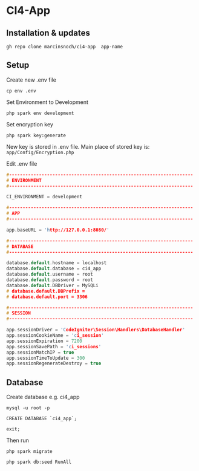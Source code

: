 # CI4-App

## Installation & updates

```shell
gh repo clone marcinsnoch/ci4-app  app-name
```

## Setup

Create new .env file

```shell
cp env .env
```

Set Environment to Development

```shell
php spark env development
```

Set encryption key

```shell
php spark key:generate
```

New key is stored in .env file.
Main place of stored key is: `app/Config/Encryption.php`

Edit .env file

```c
#--------------------------------------------------------------------
# ENVIRONMENT
#--------------------------------------------------------------------

CI_ENVIRONMENT = development

#--------------------------------------------------------------------
# APP
#--------------------------------------------------------------------

app.baseURL = 'http://127.0.0.1:8080/'

#--------------------------------------------------------------------
# DATABASE
#--------------------------------------------------------------------

database.default.hostname = localhost
database.default.database = ci4_app
database.default.username = root
database.default.password = root
database.default.DBDriver = MySQLi
# database.default.DBPrefix =
# database.default.port = 3306

#--------------------------------------------------------------------
# SESSION
#--------------------------------------------------------------------

app.sessionDriver = 'CodeIgniter\Session\Handlers\DatabaseHandler'
app.sessionCookieName = 'ci_session'
app.sessionExpiration = 7200
app.sessionSavePath = 'ci_sessions'
app.sessionMatchIP = true
app.sessionTimeToUpdate = 300
app.sessionRegenerateDestroy = true
```

## Database

Create database e.g. ci4_app

```shell
mysql -u root -p
```

```shell
CREATE DATABASE `ci4_app`;
```

```shell
exit;
```

Then run

```shell
php spark migrate
```

```shell
php spark db:seed RunAll
```
